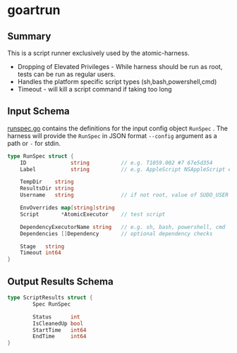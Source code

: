 # goartrun

## Summary

This is a script runner exclusively used by the atomic-harness.

- Dropping of Elevated Privileges - While harness should be run as root, tests can be run as regular users.
- Handles the platform specific script types (sh,bash,powershell,cmd)
- Timeout - will kill a script command if taking too long

## Input Schema

[runspec.go](../../pkg/types/runspec.go) contains the definitions for the input config object `RunSpec` .  The harness will provide the `RunSpec` in JSON format `--config` argument as a path or `-` for stdin.

```go
type RunSpec struct {
    ID              string          // e.g. T1059.002 #7 67e5d354
    Label           string          // e.g. AppleScript NSAppleScript execution

    TempDir    string
    ResultsDir string
    Username   string               // if not root, value of SUDO_USER

    EnvOverrides map[string]string
    Script       *AtomicExecutor    // test script

    DependencyExecutorName string   // e.g. sh, bash, powershell, cmd
    Dependencies []Dependency       // optional dependency checks

    Stage   string
    Timeout int64
}
```

## Output Results Schema

```go
type ScriptResults struct {
        Spec RunSpec

        Status      int
        IsCleanedUp bool
        StartTime   int64
        EndTime     int64
}
```